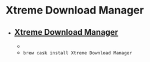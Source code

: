 # Xtreme Download Manager
- [Xtreme Download Manager](https://xdman.sourceforge.io/)
  - 
  - 
  - `brew cask install Xtreme Download Manager`
